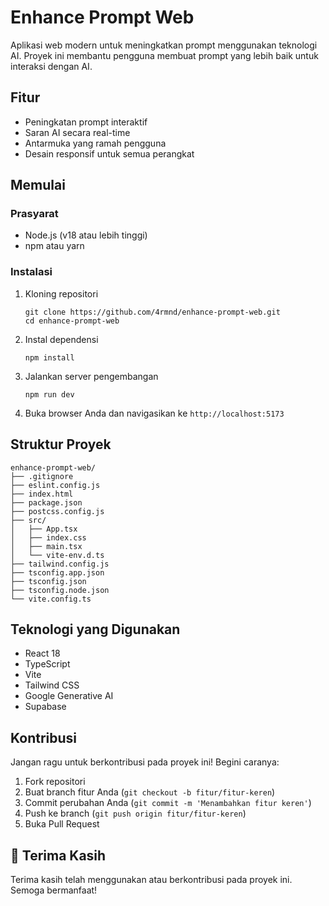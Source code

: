 # Enhance Prompt Web

Aplikasi web modern untuk meningkatkan prompt menggunakan teknologi AI. Proyek ini membantu pengguna membuat prompt yang lebih baik untuk interaksi dengan AI.

## Fitur

- Peningkatan prompt interaktif
- Saran AI secara real-time
- Antarmuka yang ramah pengguna
- Desain responsif untuk semua perangkat

## Memulai

### Prasyarat

- Node.js (v18 atau lebih tinggi)
- npm atau yarn

### Instalasi

1. Kloning repositori
   ```
   git clone https://github.com/4rmnd/enhance-prompt-web.git
   cd enhance-prompt-web
   ```

2. Instal dependensi
   ```
   npm install
   ```

3. Jalankan server pengembangan
   ```
   npm run dev
   ```

4. Buka browser Anda dan navigasikan ke `http://localhost:5173`

## Struktur Proyek

```
enhance-prompt-web/
├── .gitignore
├── eslint.config.js
├── index.html
├── package.json
├── postcss.config.js
├── src/
│   ├── App.tsx
│   ├── index.css
│   ├── main.tsx
│   └── vite-env.d.ts
├── tailwind.config.js
├── tsconfig.app.json
├── tsconfig.json
├── tsconfig.node.json
└── vite.config.ts
```

## Teknologi yang Digunakan

- React 18
- TypeScript
- Vite
- Tailwind CSS
- Google Generative AI
- Supabase

## Kontribusi

Jangan ragu untuk berkontribusi pada proyek ini! Begini caranya:

1. Fork repositori
2. Buat branch fitur Anda (`git checkout -b fitur/fitur-keren`)
3. Commit perubahan Anda (`git commit -m 'Menambahkan fitur keren'`)
4. Push ke branch (`git push origin fitur/fitur-keren`)
5. Buka Pull Request

## 🙏 Terima Kasih

Terima kasih telah menggunakan atau berkontribusi pada proyek ini. Semoga bermanfaat!